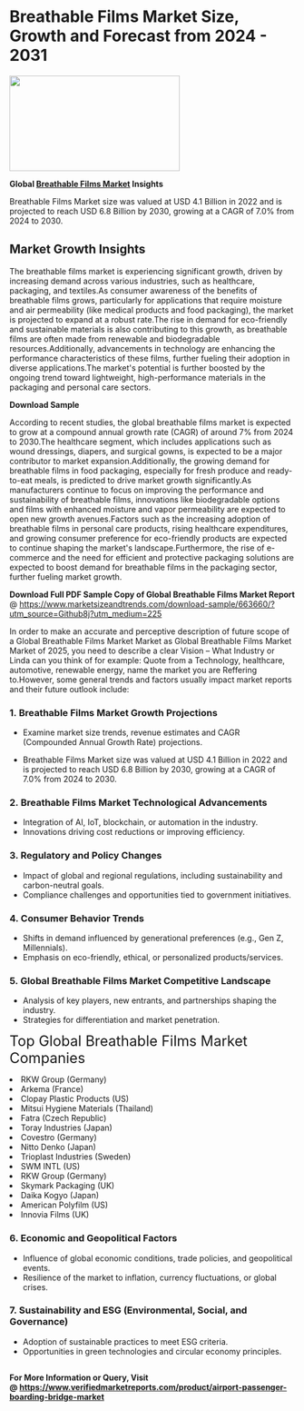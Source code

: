 <H1>Breathable Films Market Size, Growth and Forecast from 2024 - 2031</H1><img class="aligncenter size-medium wp-image-584254" src="https://thirdeyenews.in/wp-content/uploads/2024/09/Global-Market-Research-300x168.jpeg" alt="" width="300" height="168" /><p><strong>Global&nbsp;<a href="https://www.marketsizeandtrends.com/download-sample/663660/?utm_source=Github8j?utm_medium=225">Breathable Films Market</a> Insights</strong></p><p>Breathable Films Market size was valued at USD 4.1 Billion in 2022 and is projected to reach USD 6.8 Billion by 2030, growing at a CAGR of 7.0% from 2024 to 2030.</p><p><h2>Market Growth Insights</h2> <p>The breathable films market is experiencing significant growth, driven by increasing demand across various industries, such as healthcare, packaging, and textiles.As consumer awareness of the benefits of breathable films grows, particularly for applications that require moisture and air permeability (like medical products and food packaging), the market is projected to expand at a robust rate.The rise in demand for eco-friendly and sustainable materials is also contributing to this growth, as breathable films are often made from renewable and biodegradable resources.Additionally, advancements in technology are enhancing the performance characteristics of these films, further fueling their adoption in diverse applications.The market's potential is further boosted by the ongoing trend toward lightweight, high-performance materials in the packaging and personal care sectors.</p> <p><strong>Download Sample</strong></p> <p>According to recent studies, the global breathable films market is expected to grow at a compound annual growth rate (CAGR) of around 7% from 2024 to 2030.The healthcare segment, which includes applications such as wound dressings, diapers, and surgical gowns, is expected to be a major contributor to market expansion.Additionally, the growing demand for breathable films in food packaging, especially for fresh produce and ready-to-eat meals, is predicted to drive market growth significantly.As manufacturers continue to focus on improving the performance and sustainability of breathable films, innovations like biodegradable options and films with enhanced moisture and vapor permeability are expected to open new growth avenues.Factors such as the increasing adoption of breathable films in personal care products, rising healthcare expenditures, and growing consumer preference for eco-friendly products are expected to continue shaping the market's landscape.Furthermore, the rise of e-commerce and the need for efficient and protective packaging solutions are expected to boost demand for breathable films in the packaging sector, further fueling market growth.</p> <p><span class=""><strong>Download Full PDF Sample Copy of Global Breathable Films Market Report</strong> @ <a href="https://www.marketsizeandtrends.com/download-sample/663660/?utm_source=Github8j?utm_medium=225" target="_blank">https://www.marketsizeandtrends.com/download-sample/663660/?utm_source=Github8j?utm_medium=225</a></span></p><p>In order to make an accurate and perceptive description of future scope of a Global&nbsp;Breathable Films Market Market as Global&nbsp;Breathable Films Market Market of 2025, you need to describe a clear Vision &ndash; What Industry or Linda can you think of for example: Quote from a Technology, healthcare, automotive, renewable energy, name the market you are Reffering to.However, some general trends and factors usually impact market reports and their future outlook include:</p><h3>1.&nbsp;<strong>Breathable Films Market Growth Projections</strong></h3><ul><li>Examine market size trends, revenue estimates and CAGR (Compounded Annual Growth Rate) projections.</li><li><p>Breathable Films Market size was valued at USD 4.1 Billion in 2022 and is projected to reach USD 6.8 Billion by 2030, growing at a CAGR of 7.0% from 2024 to 2030.</p></li></ul><h3>2.&nbsp;<strong>Breathable Films Market Technological Advancements</strong></h3><ul><li>Integration of AI, IoT, blockchain, or automation in the industry.</li><li>Innovations driving cost reductions or improving efficiency.</li></ul><h3>3.&nbsp;<strong>Regulatory and Policy Changes</strong></h3><ul><li>Impact of global and regional regulations, including sustainability and carbon-neutral goals.</li><li>Compliance challenges and opportunities tied to government initiatives.</li></ul><h3>4.&nbsp;<strong>Consumer Behavior Trends</strong></h3><ul><li>Shifts in demand influenced by generational preferences (e.g., Gen Z, Millennials).</li><li>Emphasis on eco-friendly, ethical, or personalized products/services.</li></ul><h3>5.&nbsp;<strong>Global Breathable Films Market Competitive Landscape</strong></h3><ul><li>Analysis of key players, new entrants, and partnerships shaping the industry.</li><li>Strategies for differentiation and market penetration.</li></ul><p data-pm-slice="1 1 []"><span style="color: inherit; font-family: inherit; font-size: 25px;">Top Global Breathable Films Market Companies</span></p><div class="" data-test-id=""><p><li>RKW Group (Germany)</li><li> Arkema (France)</li><li> Clopay Plastic Products (US)</li><li> Mitsui Hygiene Materials (Thailand)</li><li> Fatra (Czech Republic)</li><li> Toray Industries (Japan)</li><li> Covestro (Germany)</li><li> Nitto Denko (Japan)</li><li> Trioplast Industries (Sweden)</li><li> SWM INTL (US)</li><li> RKW Group (Germany)</li><li> Skymark Packaging (UK)</li><li> Daika Kogyo (Japan)</li><li> American Polyfilm (US)</li><li> Innovia Films (UK)</li></p></div><h3>6.&nbsp;<strong>Economic and Geopolitical Factors</strong></h3><ul><li>Influence of global economic conditions, trade policies, and geopolitical events.</li><li>Resilience of the market to inflation, currency fluctuations, or global crises.</li></ul><h3>7.&nbsp;<strong>Sustainability and ESG (Environmental, Social, and Governance)</strong></h3><ul><li>Adoption of sustainable practices to meet ESG criteria.</li><li>Opportunities in green technologies and circular economy principles.</li></ul><h2><strong style="font-size: 14px;">For More Information or Query, Visit @&nbsp;</strong><a style="background-color: #ffffff; font-size: 14px;" href="https://www.marketsizeandtrends.com/report/breathable-films-market/" target="_blank">https://www.verifiedmarketreports.com/product/airport-passenger-boarding-bridge-market</a></h2>